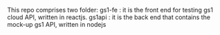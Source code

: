 This repo comprises two folder: 
gs1-fe : it is the front end for testing gs1 cloud API, written in reactjs.
gs1api : it is the back end that contains the mock-up gs1 API, written in nodejs
